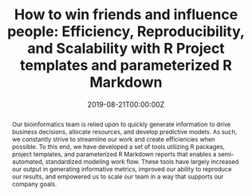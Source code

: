 ---
title: 'How to win friends and influence people: Efficiency, Reproducibility, and Scalability with R Project templates and parameterized R Markdown'
authors:
- Leigh Alexander
date: '2019-08-21T00:00:00Z'

# Schedule page publish date (NOT proceeding's date).
publishDate: '20001-01-01T00:00:00Z'

# proceeding type.
# Legend: 0 = Uncategorized; 1 = Talk, 2 = Keynote, 3 = Workshop
# To add more update publications_types.toml and en.yaml
publication_types: ['1']
publication_type_description: Talk

# proceeding name and optional abbreviated proceeding name.
publication: Presented at 2019 Conference
publication_short: Presented at 2019 Conference

abstract: Our bioinformatics team is relied upon to quickly generate information to drive business decisions, allocate resources, and develop predictive models. As such, we constantly strive to streamline our work and create efficiencies when possible. To this end, we have developed a set of tools utilizing R packages, project templates, and parameterized R Markdown reports that enables a semi-automated, standardized modeling work flow. These tools have largely increased our output in generating informative metrics, improved our ability to reproduce our results, and empowered us to scale our team in a way that supports our company goals.

tags:
- Rstudio
featured: false

links:
url_slides: ''
url_video: ''

---